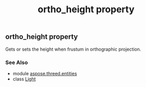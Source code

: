 ﻿---
title: ortho_height property
second_title: Aspose.3D for Python via .NET API References
description: 
type: docs
weight: 250
url: /python-net/aspose.threed.entities/light/ortho_height/
is_root: false
---

## ortho_height property


Gets or sets the height when frustum in orthographic projection.

### See Also
* module [aspose.threed.entities](../../)
* class [Light](/3d/python-net/aspose.threed.entities/light)
